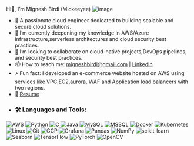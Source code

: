   Hi👋, I’m Mignesh Birdi (Mickeeyee)
  ![image](https://github.com/user-attachments/assets/31e7f592-9fd1-46f6-b657-968a5f8c601f)

- 👀 A passionate cloud engineer dedicated to building scalable and secure cloud solutions.    
- 🌱 I’m currently deepening my knowledge in AWS/Azure infrastructure,serverless architectures and cloud security best practices.
- 💞️ I’m looking to collaborate on cloud-native projects,DevOps pipelines, and security best practices. 
- 📫 How to reach me: migneshbirdi@gmail.com | [LinkedIn](https://linkedin.com/in/migneshbirdi)
- ⚡ Fun fact: I developed an e-commerce website hosted on AWS using services like VPC,EC2,aurora, WAF and Application load balancers with two regions.
- 📄 [Resume](https://github.com/Mickeeyee/Mickeeyee/blob/deployment/Resume_Mignesh_Birdi.pdf)
- ### 🛠️ Languages and Tools:
![AWS](https://img.shields.io/badge/AWS-232F3E?style=flat&logo=amazon-aws&logoColor=white)
![Python](https://img.shields.io/badge/Python-3776AB?style=flat&logo=python&logoColor=white)
![C](https://img.shields.io/badge/C-00599C?style=flat&logo=c&logoColor=white)
![Java](https://img.shields.io/badge/Java-ED8B00?style=flat&logo=java&logoColor=white)
![MySQL](https://img.shields.io/badge/MySQL-4479A1?style=flat&logo=mysql&logoColor=white)
![MSSQL](https://img.shields.io/badge/SQL_Server-CC2927?style=flat&logo=microsoft-sql-server&logoColor=white)
![Docker](https://img.shields.io/badge/Docker-2496ED?style=flat&logo=docker&logoColor=white)
![Kubernetes](https://img.shields.io/badge/Kubernetes-326CE5?style=flat&logo=kubernetes&logoColor=white)
![Linux](https://img.shields.io/badge/Linux-FCC624?style=flat&logo=linux&logoColor=black)
![Git](https://img.shields.io/badge/Git-F05032?style=flat&logo=git&logoColor=white)
![GCP](https://img.shields.io/badge/GCP-4285F4?style=flat&logo=google-cloud&logoColor=white)
![Grafana](https://img.shields.io/badge/Grafana-F46800?style=flat&logo=grafana&logoColor=white)
![Pandas](https://img.shields.io/badge/Pandas-150458?style=flat&logo=pandas&logoColor=white)
![NumPy](https://img.shields.io/badge/NumPy-013243?style=flat&logo=numpy&logoColor=white)
![scikit-learn](https://img.shields.io/badge/scikit--learn-F7931E?style=flat&logo=scikit-learn&logoColor=white)
![Seaborn](https://img.shields.io/badge/Seaborn-3776AB?style=flat&logo=python&logoColor=white)
![TensorFlow](https://img.shields.io/badge/TensorFlow-FF6F00?style=flat&logo=tensorflow&logoColor=white)
![PyTorch](https://img.shields.io/badge/PyTorch-EE4C2C?style=flat&logo=pytorch&logoColor=white)
![OpenCV](https://img.shields.io/badge/OpenCV-5C3EE8?style=flat&logo=opencv&logoColor=white)


<!---
Mickeeyee/Mickeeyee is a ✨ special ✨ repository because its `README.md` (this file) appears on your GitHub profile.
You can click the Preview link to take a look at your changes.
--->
